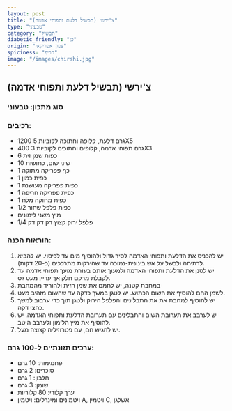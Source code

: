 ```yaml
---
layout: post
title: "צ'ירשי (תבשיל דלעת ותפוחי אדמה)"
type: "טבעוני"
category: "תבשיל"
diabetic_friendly: "כן"
origin: "צפון אפריקאי"
spiciness: "חריף"
image: "/images/chirshi.jpg"
---
```


## צ'ירשי (תבשיל דלעת ותפוחי אדמה)

### סוג מתכון: טבעוני

### רכיבים:
- 1200 גרם דלעת, קלופה וחתוכה לקוביות 5X5
- 400 גרם תפוחי אדמה, קלופים וחתוכים לקוביות 3X3
- 6 כפות שמן זית
- 10 שיני שום, כתושות
- 1 כף פפריקה מתוקה
- 1 כפית כמון
- 1 כפית פפריקה מעושנת
- 1 כפית פפריקה חריפה
- 1 כפית מחוקה מלח
- 1/2 כפית פלפל שחור
- מיץ משני לימונים
- 1/4 פלפל ירוק קצוץ דק דק דק

### הוראות הכנה:
1. יש להכניס את הדלעת ותפוחי האדמה לסיר גדול ולהוסיף מים עד לכיסוי. יש להביא לרתיחה ולבשל על אש בינונית-נמוכה עד שהירקות מתרככים (כ-20 דקות).
2. יש לסנן את הדלעת ותפוחי האדמה ולמעוך אותם בעזרת מועך תפוחי אדמה עד לקבלת מרקם חלק אך עדיין מעט גס.
3. במחבת קטנה, יש לחמם את שמן הזית ולהוריד מהמחבת
4. לשמן החם להוסיף את השום הכתוש. יש לטגן במשך כדקה עד שהשום מזהיב מעט.
5. יש להוסיף למחבת את את התבלינים והפלפל הירוק ולטגן תוך כדי ערבוב למשך כחצי דקה.
6. יש לערבב את תערובת השום והתבלינים עם תערובת הדלעת ותפוחי האדמה. יש להוסיף את מיץ הלימון ולערבב היטב.
7. יש להגיש חם, עם פטרוזיליה קצוצה מעל.



### ערכים תזונתיים ל-100 גרם:
- פחמימות: 10 גרם
- סוכרים: 2 גרם
- חלבון: 1 גרם
- שומן: 3 גרם
- ערך קלורי: 80 קלוריות
- ויטמינים ומינרלים: ויטמין A, ויטמין C, אשלגן
